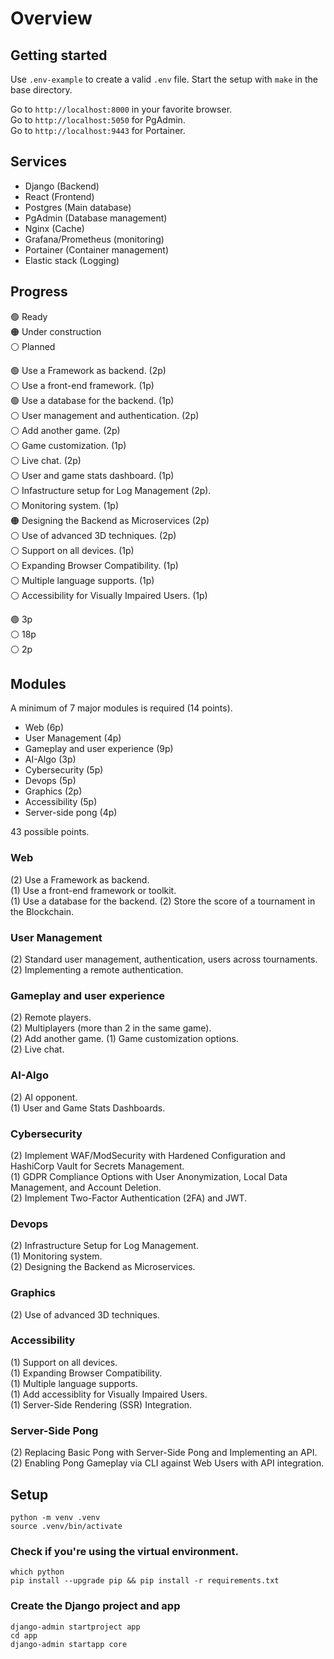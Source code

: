 # Overview

## Getting started
Use `.env-example` to create a valid `.env` file. Start the setup with `make` in the base directory.  

Go to `http://localhost:8000` in your favorite browser.  
Go to `http://localhost:5050` for PgAdmin.  
Go to `http://localhost:9443` for Portainer.  

## Services
- Django (Backend)
- React (Frontend)
- Postgres (Main database)
- PgAdmin (Database management)
- Nginx (Cache)
- Grafana/Prometheus (monitoring)
- Portainer (Container management)
- Elastic stack (Logging)

## Progress
:green_circle: Ready  
:orange_circle: Under construction  
:white_circle: Planned  

:green_circle: Use a Framework as backend. (2p)  
:white_circle: Use a front-end framework. (1p)  
:green_circle: Use a database for the backend. (1p)  
:white_circle: User management and authentication. (2p)  
:white_circle: Add another game. (2p)  
:white_circle: Game customization. (1p)  
:white_circle: Live chat. (2p)  
:white_circle: User and game stats dashboard. (1p)  
:white_circle: Infastructure setup for Log Management (2p).  
:white_circle: Monitoring system. (1p)  
:orange_circle: Designing the Backend as Microservices (2p)  
:white_circle: Use of advanced 3D techniques. (2p)  
:white_circle: Support on all devices. (1p)  
:white_circle: Expanding Browser Compatibility. (1p)  
:white_circle: Multiple language supports. (1p)  
:white_circle: Accessibility for Visually Impaired Users. (1p)  

:green_circle: 3p  
:white_circle: 18p  
:white_circle: 2p  

## Modules
A minimum of 7 major modules is required (14 points).  

- Web (6p)
- User Management (4p)
- Gameplay and user experience (9p)
- AI-Algo (3p)
- Cybersecurity (5p)
- Devops (5p)
- Graphics (2p)
- Accessibility (5p)
- Server-side pong (4p)

43 possible points.  

### Web
(2) Use a Framework as backend.  
(1) Use a front-end framework or toolkit.  
(1) Use a database for the backend.
(2) Store the score of a tournament in the Blockchain.

### User Management
(2) Standard user management, authentication, users across tournaments.  
(2) Implementing a remote authentication.

### Gameplay and user experience
(2) Remote players.  
(2) Multiplayers (more than 2 in the same game).  
(2) Add another game.
(1) Game customization options.  
(2) Live chat.  

### AI-Algo
(2) AI opponent.  
(1) User and Game Stats Dashboards.  

### Cybersecurity
(2) Implement WAF/ModSecurity with Hardened Configuration and HashiCorp Vault for Secrets Management.  
(1) GDPR Compliance Options with User Anonymization, Local Data Management, and Account Deletion.  
(2) Implement Two-Factor Authentication (2FA) and JWT.  

### Devops
(2) Infrastructure Setup for Log Management.  
(1) Monitoring system.  
(2) Designing the Backend as Microservices.  

### Graphics
(2) Use of advanced 3D techniques.

### Accessibility
(1) Support on all devices.  
(1) Expanding Browser Compatibility.  
(1) Multiple language supports.  
(1) Add accessiblity for Visually Impaired Users.  
(1) Server-Side Rendering (SSR) Integration.  

### Server-Side Pong
(2) Replacing Basic Pong with Server-Side Pong and Implementing an API.  
(2) Enabling Pong Gameplay via CLI against Web Users with API integration.  

## Setup
`python -m venv .venv`  
`source .venv/bin/activate`  

### Check if you're using the virtual environment.  
`which python`  
`pip install --upgrade pip && pip install -r requirements.txt`  

### Create the Django project and app
`django-admin startproject app`  
`cd app`  
`django-admin startapp core`  

